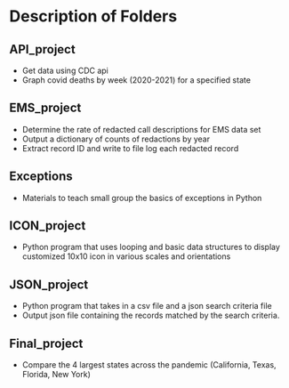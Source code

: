 # Description of Folders

## API_project
- Get data using CDC api
- Graph covid deaths by week (2020-2021) for a specified state

## EMS_project
- Determine the rate of redacted call descriptions for EMS data set
- Output a dictionary of counts of redactions by year
- Extract record ID and write to file log each redacted record

## Exceptions
- Materials to teach small group the basics of exceptions in Python

## ICON_project
- Python program that uses looping and basic data structures to display customized 10x10 icon in various scales and orientations


## JSON_project

- Python program that takes in a csv file and a json search criteria file 
- Output json file containing the records matched by the search criteria.

## Final_project
- Compare the 4 largest states across the pandemic (California, Texas, Florida, New York)


